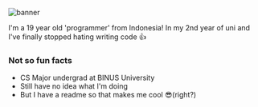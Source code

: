 ![banner](https://user-images.githubusercontent.com/75376567/111775590-89748280-88e3-11eb-899a-ddda13c05059.png)

I'm a 19 year old 'programmer' from Indonesia! In my 2nd year of uni and I've finally stopped hating writing code :+1:<br />
### Not so fun facts
- CS Major undergrad at BINUS University
- Still have no idea what I'm doing
- But I have a readme so that makes me cool :sunglasses:(right?)

